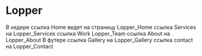 ﻿# Lopper
В хедере 
ссылка Home ведет на страницу Lopper_Home
ссылка Services на Lopper_Services
ссылка Work Lopper_Team
ссылка About на Lopper_About
В футере
ссылка Gallery на Lopper_Gallery
ссылка contact на Lopper_Contact

